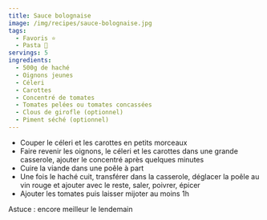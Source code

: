 ```yaml
---
title: Sauce bolognaise
image: /img/recipes/sauce-bolognaise.jpg
tags:
  - Favoris ⭐
  - Pasta 🍝
servings: 5
ingredients:
  - 500g de haché
  - Oignons jeunes
  - Céleri
  - Carottes
  - Concentré de tomates
  - Tomates pelées ou tomates concassées
  - Clous de girofle (optionnel)
  - Piment séché (optionnel)
---
```

* Couper le céleri et les carottes en petits morceaux
* Faire revenir les oignons, le céleri et les carottes dans une grande casserole, ajouter le concentré après quelques minutes
* Cuire la viande dans une poêle à part
* Une fois le haché cuit, transférer dans la casserole, déglacer la poêle au vin rouge et ajouter avec le reste, saler, poivrer, épicer
* Ajouter les tomates puis laisser mijoter au moins 1h

Astuce : encore meilleur le lendemain